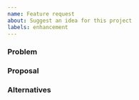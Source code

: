 ```yaml
---
name: Feature request
about: Suggest an idea for this project
labels: enhancement
---
```


### Problem

### Proposal

### Alternatives

